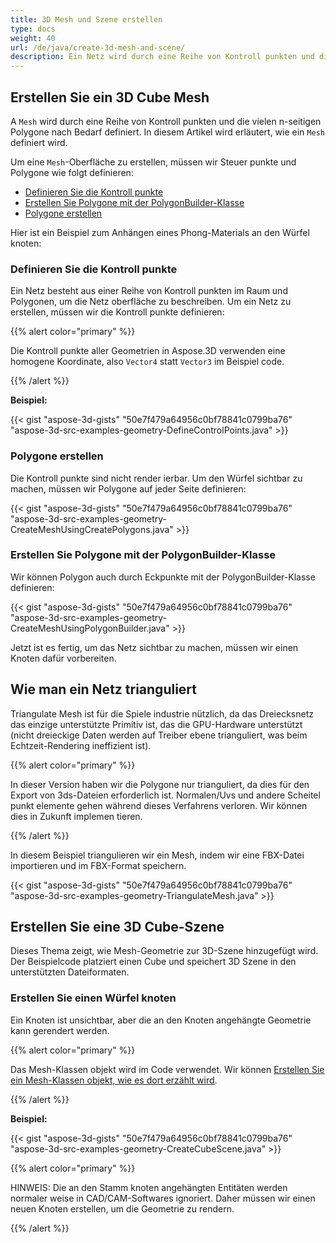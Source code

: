 ```yaml
---
title: 3D Mesh und Szene erstellen
type: docs
weight: 40
url: /de/java/create-3d-mesh-and-scene/
description: Ein Netz wird durch eine Reihe von Kontroll punkten und die vielen n-seitigen Polygone nach Bedarf definiert. Dieser Artikel erklärt, wie man ein Mesh definiert.
---
```

##  **Erstellen Sie ein 3D Cube Mesh**
A `Mesh` wird durch eine Reihe von Kontroll punkten und die vielen n-seitigen Polygone nach Bedarf definiert. In diesem Artikel wird erläutert, wie ein `Mesh` definiert wird.

Um eine `Mesh`-Oberfläche zu erstellen, müssen wir Steuer punkte und Polygone wie folgt definieren:

- [Definieren Sie die Kontroll punkte](/3d/de/java/create-3d-mesh-and-scene-html/)
- [Erstellen Sie Polygone mit der PolygonBuilder-Klasse](/3d/de/java/create-3d-mesh-and-scene-html/)
- [Polygone erstellen](/3d/de/java/create-3d-mesh-and-scene-html/)

Hier ist ein Beispiel zum Anhängen eines Phong-Materials an den Würfel knoten:
###  **Definieren Sie die Kontroll punkte**
Ein Netz besteht aus einer Reihe von Kontroll punkten im Raum und Polygonen, um die Netz oberfläche zu beschreiben. Um ein Netz zu erstellen, müssen wir die Kontroll punkte definieren:

{{% alert color="primary" %}} 

Die Kontroll punkte aller Geometrien in Aspose.3D verwenden eine homogene Koordinate, also `Vector4` statt `Vector3` im Beispiel code.

{{% /alert %}} 

**Beispiel:**

{{< gist "aspose-3d-gists" "50e7f479a64956c0bf78841c0799ba76" "aspose-3d-src-examples-geometry-DefineControlPoints.java" >}}



###  **Polygone erstellen**
Die Kontroll punkte sind nicht render ierbar. Um den Würfel sichtbar zu machen, müssen wir Polygone auf jeder Seite definieren:

{{< gist "aspose-3d-gists" "50e7f479a64956c0bf78841c0799ba76" "aspose-3d-src-examples-geometry-CreateMeshUsingCreatePolygons.java" >}}



###  **Erstellen Sie Polygone mit der PolygonBuilder-Klasse**
Wir können Polygon auch durch Eckpunkte mit der PolygonBuilder-Klasse definieren:

{{< gist "aspose-3d-gists" "50e7f479a64956c0bf78841c0799ba76" "aspose-3d-src-examples-geometry-CreateMeshUsingPolygonBuilder.java" >}}

Jetzt ist es fertig, um das Netz sichtbar zu machen, müssen wir einen Knoten dafür vorbereiten.
##  **Wie man ein Netz trianguliert**
Triangulate Mesh ist für die Spiele industrie nützlich, da das Dreiecksnetz das einzige unterstützte Primitiv ist, das die GPU-Hardware unterstützt (nicht dreieckige Daten werden auf Treiber ebene trianguliert, was beim Echtzeit-Rendering ineffizient ist).

{{% alert color="primary" %}} 

In dieser Version haben wir die Polygone nur trianguliert, da dies für den Export von 3ds-Dateien erforderlich ist. Normalen/Uvs und andere Scheitel punkt elemente gehen während dieses Verfahrens verloren. Wir können dies in Zukunft implemen tieren.

{{% /alert %}} 

In diesem Beispiel triangulieren wir ein Mesh, indem wir eine FBX-Datei importieren und im FBX-Format speichern.

{{< gist "aspose-3d-gists" "50e7f479a64956c0bf78841c0799ba76" "aspose-3d-src-examples-geometry-TriangulateMesh.java" >}}
##  **Erstellen Sie eine 3D Cube-Szene**
Dieses Thema zeigt, wie Mesh-Geometrie zur 3D-Szene hinzugefügt wird. Der Beispielcode platziert einen Cube und speichert 3D Szene in den unterstützten Dateiformaten.
###  **Erstellen Sie einen Würfel knoten**
Ein Knoten ist unsichtbar, aber die an den Knoten angehängte Geometrie kann gerendert werden.

{{% alert color="primary" %}} 

Das Mesh-Klassen objekt wird im Code verwendet. Wir können [Erstellen Sie ein Mesh-Klassen objekt, wie es dort erzählt wird](https://docs.dynabic.com/display/3djava/Create+3D+Mesh+and+Scene#Create3DMeshandScene-Createa3DCubeMesh).

{{% /alert %}} 

**Beispiel:**

{{< gist "aspose-3d-gists" "50e7f479a64956c0bf78841c0799ba76" "aspose-3d-src-examples-geometry-CreateCubeScene.java" >}}

{{% alert color="primary" %}} 

HINWEIS: Die an den Stamm knoten angehängten Entitäten werden normaler weise in CAD/CAM-Softwares ignoriert. Daher müssen wir einen neuen Knoten erstellen, um die Geometrie zu rendern.

{{% /alert %}}
